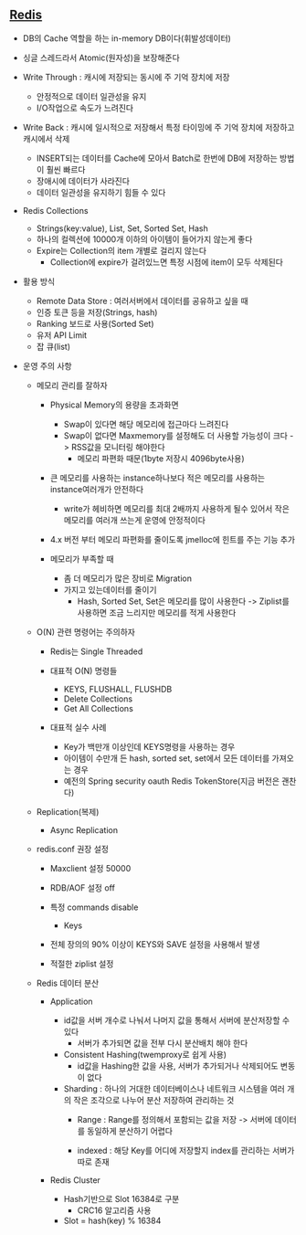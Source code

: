 ## [Redis](https://www.youtube.com/watch?v=mPB2CZiAkKM)
- DB의 Cache 역할을 하는 in-memory DB이다(휘발성데이터)
- 싱글 스레드라서 Atomic(원자성)을 보장해준다

- Write Through : 캐시에 저장되는 동시에 주 기억 장치에 저장
    - 안정적으로 데이터 일관성을 유지
    - I/O작업으로 속도가 느려진다

- Write Back : 캐시에 일시적으로 저장해서 특정 타이밍에 주 기억 장치에 저장하고 캐시에서 삭제
    - INSERT되는 데이터를 Cache에 모아서 Batch로 한번에 DB에 저장하는 방법이 훨씬 빠르다
    - 장애시에 데이터가 사라진다
    - 데이터 일관성을 유지하기 힘들 수 있다

- Redis Collections
    - Strings(key:value), List, Set, Sorted Set, Hash
    - 하나의 컬렉션에 10000개 이하의 아이템이 들어가지 않는게 좋다
    - Expire는 Collection의 item 개별로 걸리지 않는다
        - Collection에 expire가 걸려있느면 특정 시점에 item이 모두 삭제된다

- 활용 방식
    - Remote Data Store : 여러서버에서 데이터를 공유하고 싶을 때
    - 인증 토큰 등을 저장(Strings, hash)
    - Ranking 보드로 사용(Sorted Set)
    - 유저 API Limit
    - 잡 큐(list)
    
- 운영 주의 사항
    - 메모리 관리를 잘하자
        - Physical Memory의 용량을 초과화면
            - Swap이 있다면 해당 메모리에 접근마다 느려진다
            - Swap이 없다면 Maxmemory를 설정해도 더 사용할 가능성이 크다 -> RSS값을 모니터링 해야한다
                - 메모리 파편화 때문(1byte 저장시 4096byte사용)

        - 큰 메모리를 사용하는 instance하나보다 적은 메모리를 사용하는 instance여러개가 안전하다
            - write가 헤비하면 메모리를 최대 2배까지 사용하게 될수 있어서 작은 메모리를 여러개 쓰는게 운영에 안정적이다
        
        - 4.x 버전 부터 메모리 파편화를 줄이도록 jmelloc에 힌트를 주는 기능 추가

        - 메모리가 부족할 때
            - 좀 더 메모리가 많은 장비로 Migration
            - 가지고 있는데이터를 줄이기
                - Hash, Sorted Set, Set은 메모리를 많이 사용한다 -> Ziplist를 사용하면 조금 느리지만 메모리를 적게 사용한다


    - O(N) 관련 명령어는 주의하자
        - Redis는 Single Threaded 
        - 대표적 O(N) 명령들
            - KEYS, FLUSHALL, FLUSHDB
            - Delete Collections
            - Get All Collections
        
        - 대표적 실수 사례
            - Key가 백만개 이상인데 KEYS명령을 사용하는 경우
            - 아이템이 수만개 든 hash, sorted set, set에서 모든 데이터를 가져오는 경우
            - 예전의 Spring security oauth Redis TokenStore(지금 버전은 괜찬다)

    - Replication(복제)
        - Async Replication
    
    - redis.conf 권장 설정 
        - Maxclient 설정 50000
        - RDB/AOF 설정 off
        - 특정 commands disable
            - Keys
            
        - 전체 장의의 90% 이상이 KEYS와 SAVE 설정을 사용해서 발생
        - 적절한 ziplist 설정
    
    - Redis 데이터 분산
        - Application
            - id값을 서버 개수로 나눠서 나머지 값을 통해서 서버에 분산저장할 수 있다
                - 서버가 추가되면 값을 전부 다시 분산배치 해야 한다
            - Consistent Hashing(twemproxy로 쉽게 사용)
                - id값을 Hashing한 값을 사용, 서버가 추가되거나 삭제되어도 변동이 없다
            - Sharding : 하나의 거대한 데이터베이스나 네트워크 시스템을 여러 개의 작은 조각으로 나누어 분산 저장하여 관리하는 것
                - Range : Range를 정의해서 포함되는 값을 저장 -> 서버에 데이터를 동일하게 분산하기 어렵다

                - indexed : 해당 Key를 어디에 저장할지 index를 관리하는 서버가 따로 존재
        
        - Redis Cluster
            - Hash기반으로 Slot 16384로 구분
                - CRC16 알고리즘 사용
            - Slot = hash(key) % 16384
            